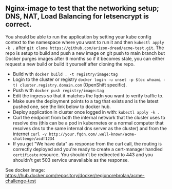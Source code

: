 ## Nginx-image to test that the networking setup; DNS, NAT, Load Balancing for letsencrypt is correct.

You should be able to run the application by setting your kube config context to the namespace where you want to run it and then `kubectl apply -k .` after `git clone https://github.com/arizon-dread/acme-test.git`. The repo is setup to build and push a new image on git push to main branch but Docker purges images after 6 months so if it becomes stale, you can either request a new build or build it yourself after cloning the repo.

* Build with `docker build . -t registry/image:tag`
* Login to the cluster or registry `docker login -u unset -p $(oc whoami -t) cluster.registry.domain.com` (OpenShift specific).
* Push with `docker push registry/image:tag`
* Edit the ingress so that it matches the fqdn you want to verify traffic to.
* Make sure the deployment points to a tag that exists and is the latest pushed one, see the link below to docker hub.
* Deploy application in cluster once logged in with: `kubectl apply -k .`
* Curl the endpoint from both the internal network that the cluster uses to resolve dns (this can be a pod in kubernetes or a normal computer that resolves dns to the same internal dns server as the cluster) and from the internet `curl -v http://your.fqdn.com/.well-known/acme-challenge/asdf1234`
* If you get "We have data" as response from the curl call, the routing is correctly deployed and you're ready to create a cert-manager handled `certificate` resource. You shouldn't be redirected to 443 and you shouldn't get 503 service unavailable as the response.

See docker image: https://hub.docker.com/repository/docker/regionorebrolan/acme-challenge-test
